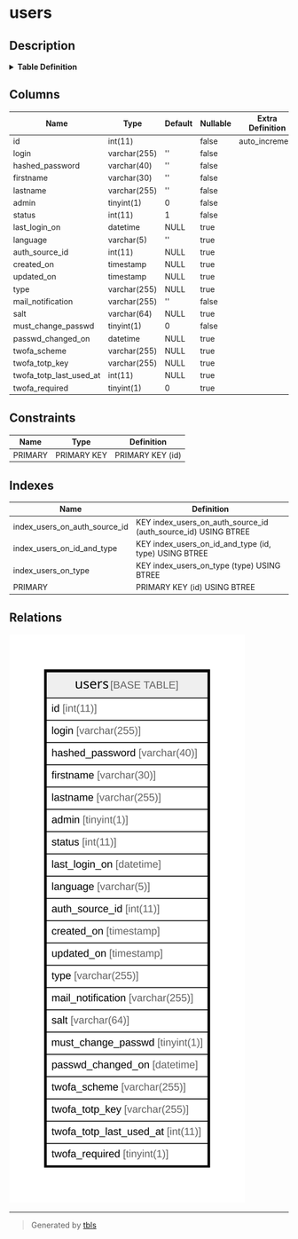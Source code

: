 # users

## Description

<details>
<summary><strong>Table Definition</strong></summary>

```sql
CREATE TABLE `users` (
  `id` int(11) NOT NULL AUTO_INCREMENT,
  `login` varchar(255) NOT NULL DEFAULT '',
  `hashed_password` varchar(40) NOT NULL DEFAULT '',
  `firstname` varchar(30) NOT NULL DEFAULT '',
  `lastname` varchar(255) NOT NULL DEFAULT '',
  `admin` tinyint(1) NOT NULL DEFAULT 0,
  `status` int(11) NOT NULL DEFAULT 1,
  `last_login_on` datetime DEFAULT NULL,
  `language` varchar(5) DEFAULT '',
  `auth_source_id` int(11) DEFAULT NULL,
  `created_on` timestamp NULL DEFAULT NULL,
  `updated_on` timestamp NULL DEFAULT NULL,
  `type` varchar(255) DEFAULT NULL,
  `mail_notification` varchar(255) NOT NULL DEFAULT '',
  `salt` varchar(64) DEFAULT NULL,
  `must_change_passwd` tinyint(1) NOT NULL DEFAULT 0,
  `passwd_changed_on` datetime DEFAULT NULL,
  `twofa_scheme` varchar(255) DEFAULT NULL,
  `twofa_totp_key` varchar(255) DEFAULT NULL,
  `twofa_totp_last_used_at` int(11) DEFAULT NULL,
  `twofa_required` tinyint(1) DEFAULT 0,
  PRIMARY KEY (`id`),
  KEY `index_users_on_id_and_type` (`id`,`type`),
  KEY `index_users_on_auth_source_id` (`auth_source_id`),
  KEY `index_users_on_type` (`type`)
) ENGINE=InnoDB AUTO_INCREMENT=[Redacted by tbls] DEFAULT CHARSET=utf8mb4 COLLATE=utf8mb4_general_ci
```

</details>

## Columns

| Name | Type | Default | Nullable | Extra Definition | Children | Parents | Comment |
| ---- | ---- | ------- | -------- | ---------------- | -------- | ------- | ------- |
| id | int(11) |  | false | auto_increment |  |  |  |
| login | varchar(255) | '' | false |  |  |  |  |
| hashed_password | varchar(40) | '' | false |  |  |  |  |
| firstname | varchar(30) | '' | false |  |  |  |  |
| lastname | varchar(255) | '' | false |  |  |  |  |
| admin | tinyint(1) | 0 | false |  |  |  |  |
| status | int(11) | 1 | false |  |  |  |  |
| last_login_on | datetime | NULL | true |  |  |  |  |
| language | varchar(5) | '' | true |  |  |  |  |
| auth_source_id | int(11) | NULL | true |  |  |  |  |
| created_on | timestamp | NULL | true |  |  |  |  |
| updated_on | timestamp | NULL | true |  |  |  |  |
| type | varchar(255) | NULL | true |  |  |  |  |
| mail_notification | varchar(255) | '' | false |  |  |  |  |
| salt | varchar(64) | NULL | true |  |  |  |  |
| must_change_passwd | tinyint(1) | 0 | false |  |  |  |  |
| passwd_changed_on | datetime | NULL | true |  |  |  |  |
| twofa_scheme | varchar(255) | NULL | true |  |  |  |  |
| twofa_totp_key | varchar(255) | NULL | true |  |  |  |  |
| twofa_totp_last_used_at | int(11) | NULL | true |  |  |  |  |
| twofa_required | tinyint(1) | 0 | true |  |  |  |  |

## Constraints

| Name | Type | Definition |
| ---- | ---- | ---------- |
| PRIMARY | PRIMARY KEY | PRIMARY KEY (id) |

## Indexes

| Name | Definition |
| ---- | ---------- |
| index_users_on_auth_source_id | KEY index_users_on_auth_source_id (auth_source_id) USING BTREE |
| index_users_on_id_and_type | KEY index_users_on_id_and_type (id, type) USING BTREE |
| index_users_on_type | KEY index_users_on_type (type) USING BTREE |
| PRIMARY | PRIMARY KEY (id) USING BTREE |

## Relations

![er](users.svg)

---

> Generated by [tbls](https://github.com/k1LoW/tbls)
